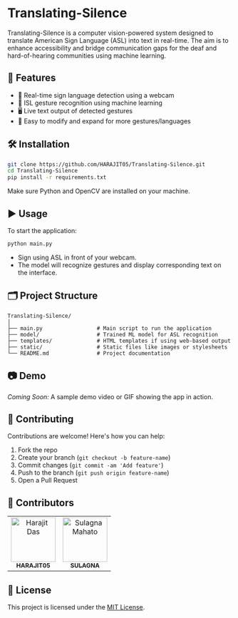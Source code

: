 # Translating-Silence

Translating-Silence is a computer vision-powered system designed to translate American Sign Language (ASL) into text in real-time. The aim is to enhance accessibility and bridge communication gaps for the deaf and hard-of-hearing communities using machine learning.

## 🚀 Features

- 🎥 Real-time sign language detection using a webcam
- 🧠 ISL gesture recognition using machine learning
- 🖥️ Live text output of detected gestures
- 🔧 Easy to modify and expand for more gestures/languages

## 🛠️ Installation

```bash
git clone https://github.com/HARAJIT05/Translating-Silence.git
cd Translating-Silence
pip install -r requirements.txt
```

Make sure Python and OpenCV are installed on your machine.

## ▶️ Usage

To start the application:

```bash
python main.py
```

- Sign using ASL in front of your webcam.
- The model will recognize gestures and display corresponding text on the interface.

## 🗂️ Project Structure

```plaintext
Translating-Silence/
│
├── main.py                 # Main script to run the application
├── model/                  # Trained ML model for ASL recognition
├── templates/              # HTML templates if using web-based output
├── static/                 # Static files like images or stylesheets
└── README.md               # Project documentation
```

## 📷 Demo

*Coming Soon:* A sample demo video or GIF showing the app in action.

## 🤝 Contributing

Contributions are welcome! Here's how you can help:

1. Fork the repo
2. Create your branch (`git checkout -b feature-name`)
3. Commit changes (`git commit -am 'Add feature'`)
4. Push to the branch (`git push origin feature-name`)
5. Open a Pull Request

## 👤 Contributors

<table>
  <tr>
    <td align="center">
      <a href="https://github.com/HARAJIT05">
        <img src="https://avatars.githubusercontent.com/u/110291590?v=4" width="100px;" alt="Harajit Das"/><br />
        <sub><b>HARAJIT05</b></sub>
      </a>
    </td>
    <td align="center">
      <a href="https://github.com/SulagnaMahato">
        <img src="https://avatars.githubusercontent.com/u/162031954?v=4" width="100px;" alt="Sulagna Mahato"/><br />
        <sub><b>SULAGNA</b></sub>
      </a>
    </td>
  </tr>
</table>

## 📄 License

This project is licensed under the [MIT License](LICENSE).
